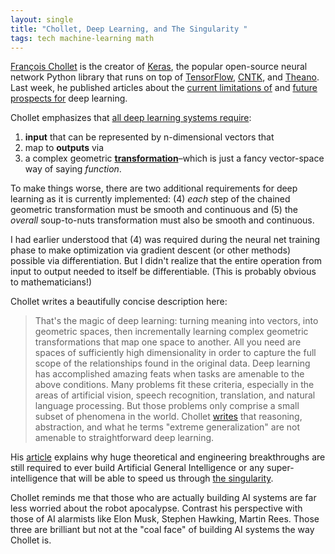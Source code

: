```yaml
---
layout: single
title: "Chollet, Deep Learning, and The Singularity "
tags: tech machine-learning math
---
```


[François Chollet](https://twitter.com/fchollet) is the creator of [Keras](https://keras.io), the popular open-source neural network Python library that runs on top of [TensorFlow](https://www.tensorflow.org/), [CNTK](https://docs.microsoft.com/en-us/cognitive-toolkit/), and [Theano](http://deeplearning.net/software/theano/introduction.html). Last week, he published articles about the [current limitations of](https://blog.keras.io/the-limitations-of-deep-learning.html) and [future prospects for](https://blog.keras.io/the-future-of-deep-learning.html)  deep learning. 

Chollet emphasizes that [all deep learning systems require](https://blog.keras.io/the-limitations-of-deep-learning.html):

1. **input** that can be represented by n-dimensional vectors that
2. map to **outputs** via
3. a complex geometric **[transformation](https://www.khanacademy.org/math/linear-algebra/matrix-transformations/linear-transformations/a/visualizing-linear-transformations)**–which is just a fancy vector-space way of saying *function*. 

To make things worse, there are two additional requirements for deep learning as it is currently implemented: (4) *each* step of the chained geometric transformation must be smooth and continuous and (5) the *overall* soup-to-nuts transformation must also be smooth and continuous.

I had earlier understood that (4) was required during the neural net training phase to make optimization via gradient descent (or other methods) possible via differentiation. But I didn't realize that the entire operation from input to output needed to itself be differentiable. (This is probably obvious to mathematicians!)

Chollet writes a beautifully concise description here: 
>That's the magic of deep learning: turning meaning into vectors, into geometric spaces, then incrementally learning complex geometric transformations that map one space to another. All you need are spaces of sufficiently high dimensionality in order to capture the full scope of the relationships found in the original data.
Deep learning has accomplished amazing feats when tasks are amenable to the above conditions. Many problems fit these criteria, especially in the areas of artificial vision, speech recognition, translation, and natural language processing. But those problems only comprise a small subset of phenomena in the world. Chollet [writes](https://blog.keras.io/the-limitations-of-deep-learning.html) that reasoning, abstraction, and what he terms "extreme generalization" are not amenable to straightforward deep learning.

His [article](https://blog.keras.io/the-limitations-of-deep-learning.html) explains why huge theoretical and engineering breakthroughs are still required to ever build  Artificial General Intelligence or any super-intelligence that will be able to speed us through [the singularity](https://en.wikipedia.org/wiki/Technological_singularity).

Chollet reminds me that those who are actually building AI systems are far less worried about the robot apocalypse. Contrast his perspective with those of AI alarmists like Elon Musk, Stephen Hawking, Martin Rees. Those three are brilliant but not at the "coal face" of building AI systems the way Chollet is. 